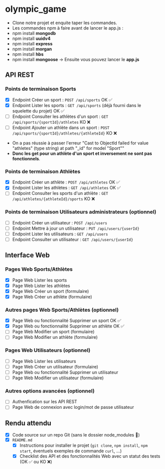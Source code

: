 # olympic_game
- Clone notre projet et enquite taper les commandes.
- Les commandes npm à faire avant de lancer le app.js :
- npm install **mongodb**
- npm install **uuidv4**
- npm install **express**
- npm install **morgan**
- npm install **hbs**
- npm install **mongoose**
-> Ensuite vous pouvez lancer le **app.js**

## API REST

### Points de terminaison Sports

- [x] Endpoint Créer un sport : `POST /api/sports` OK ✅
- [x] Endpoint Lister les sports : `GET /api/sports` (déjà fourni dans le squelette du projet) OK ✅
- [ ] Endpoint Consulter les athlètes d'un sport : `GET /api/sports/{sportId}/athletes` KO ❌
- [ ] Endpoint Ajouter un athlète dans un sport : `POST /api/sports/{sportId}/athletes/{athleteId}` KO ❌
- On a pas réussie à passer l'erreur "Cast to ObjectId failed for value "athletes" (type string) at path "_id" for model "Sport""
- **Donc les get pour un athlète d'un sport et inversement ne sont pas fonctionnels**.

### Points de terminaison Athlètes

- [x] Endpoint Créer un athlète : `POST /api/athletes` OK ✅
- [x] Endpoint Lister les athlètes : `GET /api/athletes` OK ✅
- [ ] Endpoint Consulter les sports d'un athlète : `GET /api/athletes/{athleteId}/sports` KO ❌

### Points de terminaison Utilisateurs administrateurs (optionnel)

- [ ] Endpoint Créer un utilisateur : `POST /api/users`
- [ ] Endpoint Mettre à jour un utilisateur : `PUT /api/users/{userId}`
- [ ] Endpoint Lister les utilisateurs : `GET /api/users`
- [ ] Endpoint Consulter un utilisateur : `GET /api/users/{userId}`

## Interface Web

### Pages Web Sports/Athlètes

- [x] Page Web Lister les sports
- [x] Page Web Lister les athlètes
- [x] Page Web Créer un sport (formulaire)
- [x] Page Web Créer un athlète (formulaire)

### Autres pages Web Sports/Athlètes (optionnel)

- [x] Page Web ou fonctionnalité Supprimer un sport OK ✅
- [x] Page Web ou fonctionnalité Supprimer un athlète OK ✅
- [ ] Page Web Modifier un sport (formulaire)
- [ ] Page Web Modifier un athlète (formulaire)

### Pages Web Utilisateurs (optionnel)

- [ ] Page Web Lister les utilisateurs
- [ ] Page Web Créer un utilisateur (formulaire)
- [ ] Page Web ou fonctionnalité Supprimer un utilisateur
- [ ] Page Web Modifier un utilisateur (formulaire)

### Autres options avancées (optionnel)

- [ ] Authenfication sur les API REST
- [ ] Page Web de connexion avec login/mot de passe utilisateur

## Rendu attendu

- [x] Code source sur un repo Git (sans le dossier node_modules 🙏)
- [x] `README.md`
  - [x] Instructions pour installer le projet (`git clone`, `npm install`, `npm start`, éventuels exemples de commande `curl`, ...)
  - [x] Checklist des API et des fonctionnalités Web avec un statut des tests (OK ✅ ou KO ❌)
